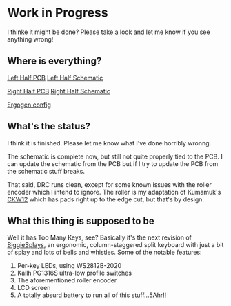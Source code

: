 # Work in Progress

I thinke it might be done?
Please take a look and let me know if you see anything wrong!

## Where is everything?
[Left Half PCB](https://github.com/jusdisgi/TooManyKeys/blob/main/toomanykeys_left.kicad_pcb)
[Left Half Schematic](https://github.com/jusdisgi/TooManyKeys/blob/main/toomanykeys_left.kicad_sch)

[Right Half PCB](https://github.com/jusdisgi/TooManyKeys/blob/main/toomanykeys_right.kicad_pcb)
[Right Half Schematic](https://github.com/jusdisgi/TooManyKeys/blob/main/toomanykeys_right.kicad_sch)

[Ergogen config](https://github.com/jusdisgi/TooManyKeys/blob/main/config.yaml)

## What's the status?
I think it is finished. Please let me know what I've done horribly wronng.

The schematic is complete now, but still not quite properly tied to the PCB. I can update the schematic from the PCB but if I try to update the PCB from the schematic stuff breaks.

That said, DRC runs clean, except for some known issues with the roller encoder which I intend to ignore. The roller is my adaptation of Kumamuk's [CKW12](https://github.com/kumamuk-git/CKW12/tree/main) which has pads right up to the edge cut, but that's by design.

## What this thing is supposed to be
Well it has Too Many Keys, see? Basically it's the next revision of [BiggieSplays](https://github.com/jusdisgi/biggie-splays), an ergonomic, column-staggered split keyboard with just a bit of splay and lots of bells and whistles. Some of the notable features:
1. Per-key LEDs, using WS2812B-2020
2. Kailh PG1316S ultra-low profile switches
3. The aforementioned roller encoder
4. LCD screen
5. A totally absurd battery to run all of this stuff...5Ahr!!

